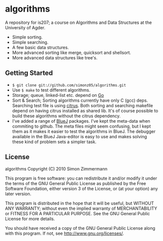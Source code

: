 algorithms
======
A repository for is207; a course on Algorithms and Data Structures
at the University of Agder.

* Simple sorting.
* Simple searching.
* A few basic data structures.
* More advanced sorting like merge, quicksort and shellsort.
* More advanced data structures like tree's.

Getting Started
---------------

*   `$ git clone git://github.com/simonz05/algorithms.git`
*   Use `$ make` to test different algorithms.
*   Storage; queue, linked-list etc. depend on [Go](http://golang.org)
*   Sort & Search; Sorting algorithms currently have only C (gcc) deps.
    Searching test file is using [citrus](http://github.com/simonz05/citrus). Both
    sorting and searching makefile depend on having citrus installed as
    shared lib.
    It's of course possible to build these algorithms without the citrus
    dependency.
*   I've added a range of [BlueJ](http://www.bluej.org/) packages.
    I've kept the meta-data when commiting to github. The meta files might seem
    confusing, but I kept them as it makes it easier to test the algorithms in
    BlueJ. The debugger available in the BlueJ Java-editor is easy to use and
    makes solving these kind of problem sets a simpler task.


License
-------
algorithms
Copyright (C) 2010  Simon Zimmermann

This program is free software: you can redistribute it and/or modify
it under the terms of the GNU General Public License as published by
the Free Software Foundation, either version 3 of the License, or
(at your option) any later version.

This program is distributed in the hope that it will be useful,
but WITHOUT ANY WARRANTY; without even the implied warranty of
MERCHANTABILITY or FITNESS FOR A PARTICULAR PURPOSE.  See the
GNU General Public License for more details.

You should have received a copy of the GNU General Public License
along with this program.  If not, see <http://www.gnu.org/licenses/>.
